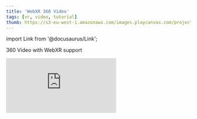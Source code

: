 ```yaml
---
title: 'WebXR 360 Video'
tags: [vr, video, tutorial]
thumb: https://s3-eu-west-1.amazonaws.com/images.playcanvas.com/projects/12/434444/6E87E1-image-75.jpg
---
```


import Link from '@docusaurus/Link';

360 Video with WebXR support

<div className="iframe-container">
    <iframe loading="lazy" src="https://playcanv.as/p/G0d8FneG/" title="WebXR 360 Video" webkitallowfullscreen="true" mozallowfullscreen="true" allow="autoplay" allowfullscreen="true" allowvr="" scrolling="no" frameborder="0" />
</div>

<Link to='https://playcanvas.com/project/434444/'>Open Project ↗</Link>
